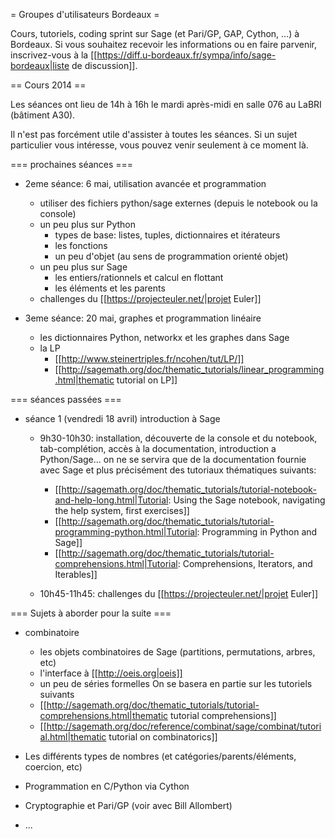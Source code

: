 = Groupes d'utilisateurs Bordeaux =

Cours, tutoriels, coding sprint sur Sage (et Pari/GP, GAP, Cython, ...) à Bordeaux. Si vous souhaitez recevoir les informations ou en faire parvenir, inscrivez-vous à la [[https://diff.u-bordeaux.fr/sympa/info/sage-bordeaux|liste de discussion]].

== Cours 2014 ==

Les séances ont lieu de 14h à 16h le mardi après-midi en salle 076 au LaBRI (bâtiment A30).

Il n'est pas forcément utile d'assister à toutes les séances. Si un sujet particulier vous intéresse, vous pouvez venir seulement à ce moment là.

=== prochaines séances ===

 * 2eme séance: 6 mai, utilisation avancée et programmation
    * utiliser des fichiers python/sage externes (depuis le notebook ou la console)
    * un peu plus sur Python
        * types de base: listes, tuples, dictionnaires et itérateurs
        * les fonctions
        * un peu d'objet (au sens de programmation orienté objet)
    * un peu plus sur Sage
        * les entiers/rationnels et calcul en flottant
        * les éléments et les parents
    * challenges du [[https://projecteuler.net/|projet Euler]]

 * 3eme séance: 20 mai, graphes et programmation linéaire
    * les dictionnaires Python, networkx et les graphes dans Sage
    * la LP
       * [[http://www.steinertriples.fr/ncohen/tut/LP/]]
       * [[http://sagemath.org/doc/thematic_tutorials/linear_programming.html|thematic tutorial on LP]]

=== séances passées ===

 * séance 1 (vendredi 18 avril) introduction à Sage
    * 9h30-10h30: installation, découverte de la console et du notebook, tab-complétion, accès à la documentation, introduction a Python/Sage... on ne se servira que de la documentation fournie avec Sage et plus précisément des tutoriaux thématiques suivants:
      * [[http://sagemath.org/doc/thematic_tutorials/tutorial-notebook-and-help-long.html|Tutorial: Using the Sage notebook, navigating the help system, first exercises]]
      * [[http://sagemath.org/doc/thematic_tutorials/tutorial-programming-python.html|Tutorial: Programming in Python and Sage]]
      * [[http://sagemath.org/doc/thematic_tutorials/tutorial-comprehensions.html|Tutorial: Comprehensions, Iterators, and Iterables]]

    * 10h45-11h45: challenges du [[https://projecteuler.net/|projet Euler]]

=== Sujets à aborder pour la suite ===

 * combinatoire
    * les objets combinatoires de Sage (partitions, permutations, arbres, etc)
    * l'interface à [[http://oeis.org|oeis]]
    * un peu de séries formelles
   On se basera en partie sur les tutoriels suivants
    * [[http://sagemath.org/doc/thematic_tutorials/tutorial-comprehensions.html|thematic tutorial comprehensions]]
    * [[http://sagemath.org/doc/reference/combinat/sage/combinat/tutorial.html|thematic tutorial on combinatorics]]

 * Les différents types de nombres (et catégories/parents/éléments, coercion, etc)
 * Programmation en C/Python via Cython
 * Cryptographie et Pari/GP (voir avec Bill Allombert)
 * ...
